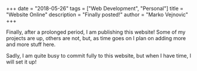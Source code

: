 +++
date = "2018-05-26"
tags = ["Web Development", "Personal"]
title = "Website Online"
description = "Finally posted!"
author = "Marko Vejnovic"
+++

Finally, after a prolonged period, I am publishing this website! Some of my projects are up, others are not, but, as time goes on I plan on adding more and more stuff here.

Sadly, I am quite busy to commit fully to this website, but when I have time, I will set it up!